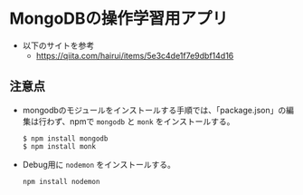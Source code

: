 # MongoDBの操作学習用アプリ
- 以下のサイトを参考
  - https://qiita.com/hairui/items/5e3c4de1f7e9dbf14d16

## 注意点
- mongodbのモジュールをインストールする手順では、「package.json」の編集は行わず、npmで `mongodb` と `monk` をインストールする。
  ```shall
  $ npm install mongodb
  $ npm install monk
  ```
- Debug用に `nodemon` をインストールする。
  ```shell
  npm install nodemon
  ```
  